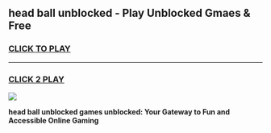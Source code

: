 
## head ball unblocked - Play Unblocked Gmaes & Free
<h3>
<a href="https://news.freeplayer.one?title=head_ball_unblocked&ref=16F">CLICK TO PLAY</a></h3>
<hr>

<h3>
<a href="https://news.freeplayer.one?title=head_ball_unblocked&ref=16F">CLICK 2 PLAY</a>
  
</h3>

<a href="https://news.freeplayer.one?title=head_ball_unblocked&ref=16F/"><img src="https://clearcache.store/games.png"></a>


**head ball unblocked games unblocked: Your Gateway to Fun and Accessible Online Gaming**
